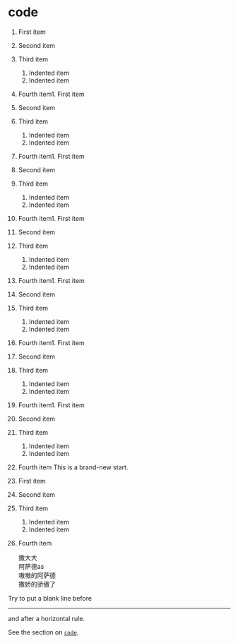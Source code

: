 # code

1. First item
2. Second item
3. Third item
    1. Indented item
    2. Indented item
4. Fourth item1. First item
2. Second item
3. Third item
    1. Indented item
    2. Indented item
4. Fourth item1. First item
2. Second item
3. Third item
    1. Indented item
    2. Indented item
4. Fourth item1. First item
2. Second item
3. Third item
    1. Indented item
    2. Indented item
4. Fourth item1. First item
2. Second item
3. Third item
    1. Indented item
    2. Indented item
4. Fourth item1. First item
2. Second item
3. Third item
    1. Indented item
    2. Indented item
4. Fourth item1. First item
2. Second item
3. Third item
    1. Indented item
    2. Indented item
4. Fourth item
This is a brand-new start.

1. First item
2. Second item
3. Third item
    1. Indented item
    2. Indented item
4. Fourth item
   
   撒大大  
        阿萨德as  
        嗷嗷的阿萨德  
    撒娇的骄傲了
   
Try to put a blank line before

---

and after a horizontal rule.
 
See the section on [`code`](#code).
